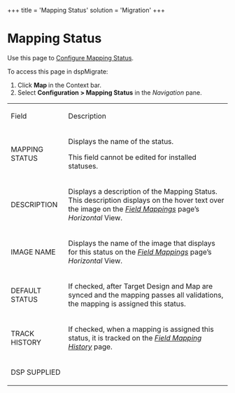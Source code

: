 +++
title = 'Mapping Status'
solution = 'Migration'
+++

# Mapping Status

<div class="use">

Use this page to [Configure Mapping
Status](../Use_Cases/Mapping_Status_and_Rule_Status#Configure_Mapping_Status_and_Rule_Status).

</div>

To access this page in dspMigrate:

1.  Click <span style="font-weight: bold;">Map </span>in the Context
    bar.
2.  Select <span style="font-weight: bold;">Configuration \> Mapping
    Status</span> in the
    <span style="font-style: italic;">Navigation</span> pane.

<table>
<tbody>
<tr class="odd">
<td><p>Field</p></td>
<td><p>Description</p></td>
</tr>
<tr class="even">
<td><p>MAPPING STATUS</p></td>
<td><p>Displays the name of the status.</p>
<p>This field cannot be edited for installed statuses.</p></td>
</tr>
<tr class="odd">
<td><p>DESCRIPTION</p></td>
<td><p>Displays a description of the Mapping Status. This description displays on the hover text over the image on the <span style="font-style: italic;"><a href="Field_Mappings_H">Field Mappings</a></span> page’s <span style="font-style: italic;">Horizontal</span> View.</p></td>
</tr>
<tr class="even">
<td><p>IMAGE NAME</p></td>
<td><p>Displays the name of the image that displays for this status on the <span style="font-style: italic;"><a href="Field_Mappings_H">Field Mappings</a></span> page’s <span style="font-style: italic;">Horizontal</span> View.</p></td>
</tr>
<tr class="odd">
<td><p>DEFAULT STATUS</p></td>
<td><p>If checked, after Target Design and Map are synced and the mapping passes all validations, the mapping is assigned this status.</p></td>
</tr>
<tr class="even">
<td><p>TRACK HISTORY</p></td>
<td><p>If checked, when a mapping is assigned this status, it is tracked on the <span style="font-style: italic;"><a href="Field_Mapping_History">Field Mapping History</a></span> page.</p></td>
</tr>
<tr class="odd">
<td><p>DSP SUPPLIED</p></td>
<td></td>
</tr>
</tbody>
</table>
